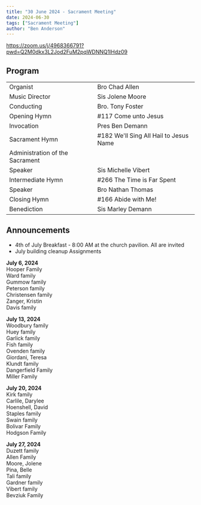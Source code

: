 ```yaml
---
title: "30 June 2024 - Sacrament Meeting"
date: 2024-06-30
tags: ["Sacrament Meeting"]
author: "Ben Anderson"
---
```


<https://zoom.us/j/4968366791?pwd=Q2M0dkx3L2Jod2FuM2pqWDNNQ1lHdz09>

## Program

|                   |                                           |
| ----------------- | ----------------------------------------- |
| Organist          | Bro Chad Allen                      |
| Music Director    | Sis Jolene Moore                          |
| Conducting        | Bro. Tony Foster                             |
| Opening Hymn      | #117 Come unto Jesus                  |
| Invocation        | Pres Ben Demann                          |
| Sacrament Hymn    | #182 We'll Sing All Hail to Jesus Name |
| Administration of the Sacrament ||
| Speaker           | Sis Michelle Vibert                          |
| Intermediate Hymn | #266 The Time is Far Spent           |
| Speaker           | Bro Nathan Thomas                             |
| Closing Hymn      | #166 Abide with Me!                     |
| Benediction       | Sis Marley Demann                             |

## Announcements

- 4th of July Breakfast - 8:00 AM at the church pavilion. All are invited
- July building cleanup Assignments

**July 6, 2024**\
Hooper Family\
Ward family\
Gummow family\
Peterson family\
Christensen family\
Zanger, Kristin\
Davis family

**July 13, 2024**\
Woodbury family\
Huey family\
Garlick family\
Fish family\
Ovenden family\
Giordani, Teresa\
Klundt family\
Dangerfield Family\
Miller Family

**July 20, 2024**\
Kirk family\
Carlile, Darylee\
Hoenshell, David\
Staples family\
Swain family\
Bolivar Family\
Hodgson Family

**July 27, 2024**\
Duzett family\
Allen Family\
Moore, Jolene\
Pina, Belle\
Tali family\
Gardner family\
Vibert family\
Bevziuk Family
